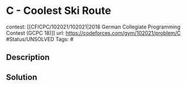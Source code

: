 # C - Coolest Ski Route

contest: [[CFICPC/102021/102021|2018 German Collegiate Programming Contest (GCPC 18)]]
url: https://codeforces.com/gym/102021/problem/C
#Status/UNSOLVED
Tags: #

## Description

## Solution

